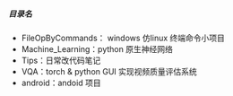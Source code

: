 ##### 目录名
- FileOpByCommands： windows 仿linux 终端命令小项目
- Machine_Learning：python 原生神经网络
- Tips：日常改代码笔记
- VQA：torch & python GUI 实现视频质量评估系统
- android：andoid 项目
